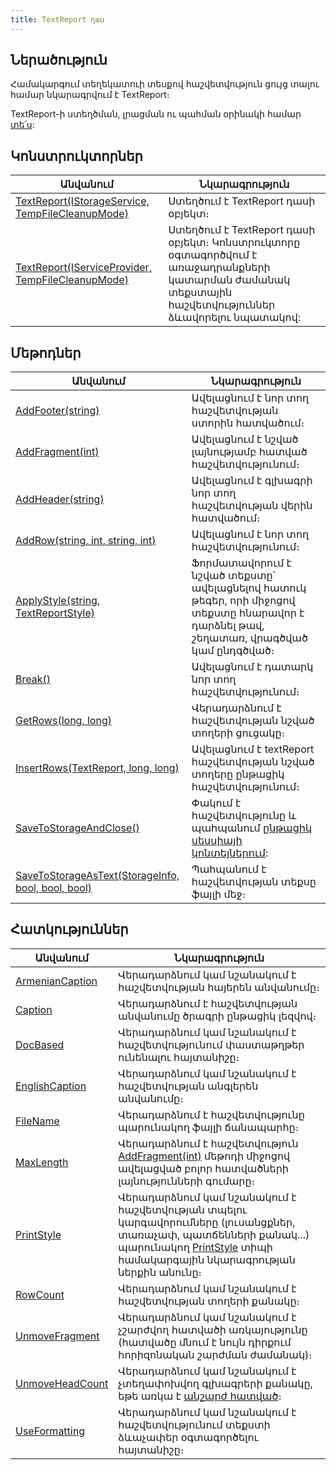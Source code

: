 ```yaml
---
title: TextReport դաս
---
```


## Ներածություն

Համակարգում տեղեկատուի տեսքով հաշվետվություն ցույց տալու համար նկարագրվում է TextReport։

TextReport-ի ստեղծման, լրացման ու պահման օրինակի համար [տե՛ս](../definitions/dpr_guide.md#execute):

## Կոնստրուկտորներ

| Անվանում | Նկարագրություն |
|----------|----------------|
| [TextReport(IStorageService, TempFileCleanupMode)](TextReport/TextReport1.md) | Ստեղծում է TextReport դասի օբյեկտ։ |
| [TextReport(IServiceProvider, TempFileCleanupMode)](TextReport/TextReport2.md) | Ստեղծում է TextReport դասի օբյեկտ։ Կոնստրուկտորը օգտագործվում է առաջադրանքների կատարման ժամանակ տեքստային հաշվետվություններ ձևավորելու նպատակով: |

## Մեթոդներ

| Անվանում | Նկարագրություն |
|----------|----------------|
| [AddFooter(string)](TextReport/AddFooter.md) | Ավելացնում է նոր տող հաշվետվության ստորին հատվածում։ |
| [AddFragment(int)](TextReport/AddFragment.md) | Ավելացնում է նշված լայնությամբ հատված հաշվետվությունում։ |
| [AddHeader(string)](TextReport/AddHeader.md) | Ավելացնում է գլխագրի նոր տող հաշվետվության վերին հատվածում։ |
| [AddRow(string, int, string, int)](TextReport/AddRow.md) | Ավելացնում է նոր տող հաշվետվությունում։ |
| [ApplyStyle(string, TextReportStyle)](TextReport/ApplyStyle.md) | Ֆորմատավորում է նշված տեքստը՝ ավելացնելով հատուկ թեգեր, որի միջոցով տեքստը հնարավոր է դարձնել թավ, շեղատառ, վրագծված կամ ընդգծված։ |
| [Break()](TextReport/Break.md) | Ավելացնում է դատարկ նոր տող հաշվետվությունում։ |
| [GetRows(long, long)](TextReport/GetRows.md) | Վերադարձնում է հաշվետվության նշված տողերի ցուցակը։ |
| [InsertRows(TextReport, long, long)](TextReport/InsertRows.md) | Ավելացնում է textReport հաշվետվության նշված տողերը ընթացիկ հաշվետվությունում։ |
| [SaveToStorageAndClose()](TextReport/SaveToStorageAndClose.md) | Փակում է հաշվետվությունը և պահպանում [ընթացիկ սեսսիայի կոնտեյներում](../services/IStorageService/Container.md): |
| [SaveToStorageAsText(StorageInfo, bool, bool, bool)](TextReport/SaveToStorageAsText.md) | Պահպանում է հաշվետվության տեքսը ֆայլի մեջ։ |

## Հատկություններ

| Անվանում | Նկարագրություն |
|----------|----------------|
| [ArmenianCaption](TextReport/ArmenianCaption.md) | Վերադարձնում կամ նշանակում է հաշվետվության հայերեն անվանումը։ |
| [Caption](TextReport/Caption.md) | Վերադարձնում է հաշվետվության անվանումը ծրագրի ընթացիկ լեզվով։ |
| [DocBased](TextReport/DocBased.md) | Վերադարձնում կամ նշանակում է հաշվետվությունում փաստաթղթեր ունենալու հայտանիշը։ |
| [EnglishCaption](TextReport/EnglishCaption.md) | Վերադարձնում կամ նշանակում է հաշվետվության անգլերեն անվանումը։ |
| [FileName](TextReport/FileName.md) | Վերադարձնում է հաշվետվությունը պարունակող ֆայլի ճանապարհը։ |
| [MaxLength](TextReport/MaxLength.md) | Վերադարձնում է հաշվետվություն [AddFragment(int)](TextReport/AddFragment.md) մեթոդի միջոցով ավելացված բոլոր հատվածների լայնությունների գումարը։ |
| [PrintStyle](TextReport/PrintStyle.md) | Վերադարձնում կամ նշանակում է հաշվետվության տպելու կարգավորումները (լուսանցքներ, տառաչափ, պատճենների քանակ...) պարունակող [PrintStyle](https://armsoft.github.io/as4x-docs/HTM/ProgrGuide/Defs/PrintStyle.html) տիպի համակարգային նկարագրության ներքին անունը։ |
| [RowCount](TextReport/RowCount.md) | Վերադարձնում կամ նշանակում է հաշվետվության տողերի քանակը։ |
| [UnmoveFragment](TextReport/UnmoveFragment.md) | Վերադարձնում կամ նշանակում է չշարժվող հատվածի առկայությունը (հատվածը մնում է նույն դիրքում հորիզոնական շարժման ժամանակ)։ |
| [UnmoveHeadCount](TextReport/UnmoveHeadCount.md) | Վերադարձնում կամ նշանակում է չտեղափոխվող գլխագրերի քանակը, եթե առկա է [անշարժ հատված](TextReport/UnmoveFragment.md)։ |
| [UseFormatting](TextReport/UseFormatting.md) | Վերադարձնում կամ նշանակում է հաշվետվությունում տեքստի ձևաչափեր օգտագործելու հայտանիշը։ |
